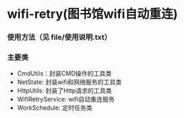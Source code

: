 # wifi-retry(图书馆wifi自动重连)

### 使用方法（见 file/使用说明.txt）

### 主要类
- CmdUtils：封装CMD操作的工具类
- NetState: 封装wifi和网络服务的工具类
- HttpUtils: 封装了Http请求的工具类
- WifiRetryService: wifi自动重连服务
- WorkSchedule: 定时任务类

